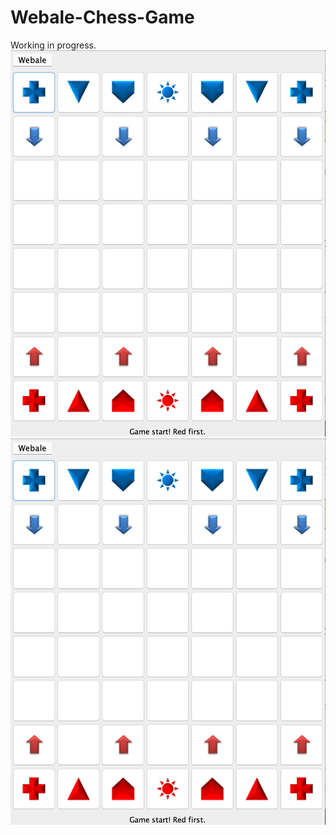 # Webale-Chess-Game
Working in progress.
![Test](https://github.com/awyewlim/Webale-Chess-Game/blob/master/Assets/Chessboard.png?raw=true)
<img src = "https://github.com/awyewlim/Webale-Chess-Game/blob/master/Assets/Chessboard.png?raw=true">
